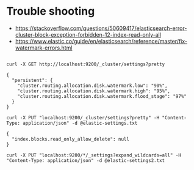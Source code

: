 # Trouble shooting

- https://stackoverflow.com/questions/50609417/elasticsearch-error-cluster-block-exception-forbidden-12-index-read-only-all
- https://www.elastic.co/guide/en/elasticsearch/reference/master/fix-watermark-errors.html

```

curl -X GET http://localhost:9200/_cluster/settings?pretty

{
  "persistent": {
    "cluster.routing.allocation.disk.watermark.low": "90%",
    "cluster.routing.allocation.disk.watermark.high": "95%",
    "cluster.routing.allocation.disk.watermark.flood_stage": "97%"
  }
}

curl -X PUT "localhost:9200/_cluster/settings?pretty" -H "Content-Type: application/json" -d @elastic-settings.txt

{
  "index.blocks.read_only_allow_delete": null
}

curl -X PUT "localhost:9200/*/_settings?expand_wildcards=all" -H "Content-Type: application/json" -d @elastic-settings2.txt

```